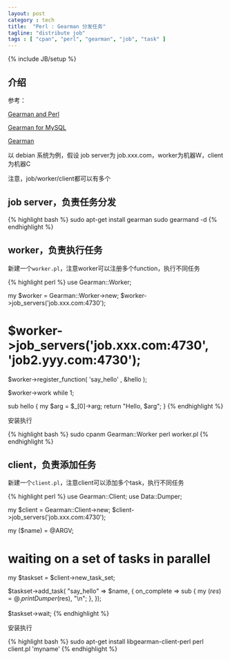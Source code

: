 ```yaml
---
layout: post
category : tech
title:  "Perl : Gearman 分发任务"
tagline: "distribute job"
tags : [ "cpan", "perl", "gearman", "job", "task" ] 
---
```

{% include JB/setup %}

## 介绍

参考：

[Gearman and Perl](http://www.slideshare.net/andy.sh/gearman-and-perl)

[Gearman for MySQL](http://www.slideshare.net/datacharmer/gearman-for-mysql)

[Gearman](http://search.cpan.org/~dormando/Gearman/)

以 debian 系统为例，假设 job server为 job.xxx.com，worker为机器W，client为机器C

注意，job/worker/client都可以有多个

## job server，负责任务分发

{% highlight bash %}
sudo apt-get install gearman
sudo gearmand -d
{% endhighlight %}

## worker，负责执行任务

新建一个``worker.pl``，注意worker可以注册多个function，执行不同任务

{% highlight perl %}
use Gearman::Worker;

my $worker = Gearman::Worker->new;
$worker->job_servers('job.xxx.com:4730');
# $worker->job_servers('job.xxx.com:4730', 'job2.yyy.com:4730');

$worker->register_function(
'say_hello' , \&hello
);

$worker->work while 1;

sub hello {
    my $arg = $_[0]->arg;
    return "Hello, $arg";
}
{% endhighlight %}

安装执行

{% highlight bash %}
sudo cpanm Gearman::Worker
perl worker.pl
{% endhighlight %}


## client，负责添加任务

新建一个``client.pl``，注意client可以添加多个task，执行不同任务

{% highlight perl %}
use Gearman::Client;
use Data::Dumper;

my $client = Gearman::Client->new;
$client->job_servers('job.xxx.com:4730');

my ($name) = @ARGV;

# waiting on a set of tasks in parallel
my $taskset = $client->new_task_set;

$taskset->add_task( "say_hello" => $name, {
                on_complete => sub {
                        my ($res) = @_;
                        print Dumper($res), "\n";
                },
        });

$taskset->wait;
{% endhighlight %}

安装执行

{% highlight bash %}
sudo apt-get install libgearman-client-perl
perl client.pl 'myname'
{% endhighlight %}
